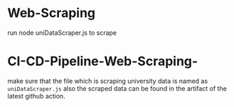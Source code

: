 # Web-Scraping
run node uniDataScraper.js to scrape


# CI-CD-Pipeline-Web-Scraping-
make sure that the file which is scraping university data is named as `uniDataScraper.js` 
also the scraped data can be found in the artifact of the latest github action.